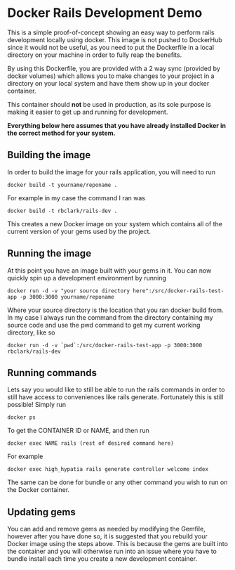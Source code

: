 # Docker Rails Development Demo

This is a simple proof-of-concept showing an easy way to perform rails development locally using docker. This image is not pushed to DockerHub since it would not be useful, as you need to put the Dockerfile in a local directory on your machine in order to fully reap the benefits.

By using this Dockerfile, you are provided with a 2 way sync (provided by docker volumes) which allows you to make changes to your project in a directory on your local system and have them show up in your docker container. 

This container should **not** be used in production, as its sole purpose is making it easier to get up and running for development.

**Everything below here assumes that you have already installed Docker in the correct method for your system.**

## Building the image

In order to build the image for your rails application, you will need to run

    docker build -t yourname/reponame .

For example in my case the command I ran was 

    docker build -t rbclark/rails-dev .
    
This creates a new Docker image on your system which contains all of the current version of your gems used by the project.

## Running the image

At this point you have an image built with your gems in it. You can now quickly spin up a development environment by running

    docker run -d -v "your source directory here":/src/docker-rails-test-app -p 3000:3000 yourname/reponame
    
Where your source directory is the location that you ran docker build from. In my case I always run the command from the directory containing my source code and use the pwd command to get my current working directory, like so

    docker run -d -v `pwd`:/src/docker-rails-test-app -p 3000:3000 rbclark/rails-dev
    
## Running commands

Lets say you would like to still be able to run the rails commands in order to still have access to conveniences like rails generate. Fortunately this is still possible! Simply run

    docker ps
    
To get the CONTAINER ID or NAME, and then run 

    docker exec NAME rails (rest of desired command here)
    
For example

    docker exec high_hypatia rails generate controller welcome index
    
The same can be done for bundle or any other command you wish to run on the Docker container.

## Updating gems

You can add and remove gems as needed by modifying the Gemfile, however after you have done so, it is suggested that you rebuild your Docker image using the steps above. This is because the gems are built into the container and you will otherwise run into an issue where you have to bundle install each time you create a new development container.
